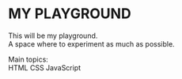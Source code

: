 # MY PLAYGROUND

This will be my playground.  
A space where to experiment as much as possible.

Main topics:  
HTML
CSS
JavaScript